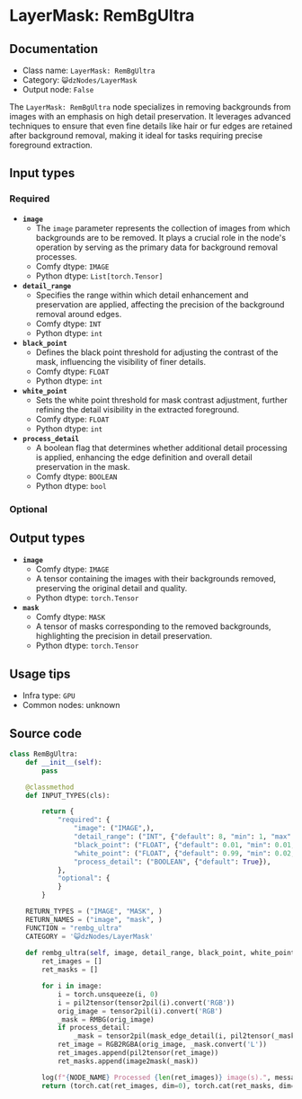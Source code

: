 # LayerMask: RemBgUltra
## Documentation
- Class name: `LayerMask: RemBgUltra`
- Category: `😺dzNodes/LayerMask`
- Output node: `False`

The `LayerMask: RemBgUltra` node specializes in removing backgrounds from images with an emphasis on high detail preservation. It leverages advanced techniques to ensure that even fine details like hair or fur edges are retained after background removal, making it ideal for tasks requiring precise foreground extraction.
## Input types
### Required
- **`image`**
    - The `image` parameter represents the collection of images from which backgrounds are to be removed. It plays a crucial role in the node's operation by serving as the primary data for background removal processes.
    - Comfy dtype: `IMAGE`
    - Python dtype: `List[torch.Tensor]`
- **`detail_range`**
    - Specifies the range within which detail enhancement and preservation are applied, affecting the precision of the background removal around edges.
    - Comfy dtype: `INT`
    - Python dtype: `int`
- **`black_point`**
    - Defines the black point threshold for adjusting the contrast of the mask, influencing the visibility of finer details.
    - Comfy dtype: `FLOAT`
    - Python dtype: `int`
- **`white_point`**
    - Sets the white point threshold for mask contrast adjustment, further refining the detail visibility in the extracted foreground.
    - Comfy dtype: `FLOAT`
    - Python dtype: `int`
- **`process_detail`**
    - A boolean flag that determines whether additional detail processing is applied, enhancing the edge definition and overall detail preservation in the mask.
    - Comfy dtype: `BOOLEAN`
    - Python dtype: `bool`
### Optional
## Output types
- **`image`**
    - Comfy dtype: `IMAGE`
    - A tensor containing the images with their backgrounds removed, preserving the original detail and quality.
    - Python dtype: `torch.Tensor`
- **`mask`**
    - Comfy dtype: `MASK`
    - A tensor of masks corresponding to the removed backgrounds, highlighting the precision in detail preservation.
    - Python dtype: `torch.Tensor`
## Usage tips
- Infra type: `GPU`
- Common nodes: unknown


## Source code
```python
class RemBgUltra:
    def __init__(self):
        pass

    @classmethod
    def INPUT_TYPES(cls):

        return {
            "required": {
                "image": ("IMAGE",),
                "detail_range": ("INT", {"default": 8, "min": 1, "max": 256, "step": 1}),
                "black_point": ("FLOAT", {"default": 0.01, "min": 0.01, "max": 0.98, "step": 0.01}),
                "white_point": ("FLOAT", {"default": 0.99, "min": 0.02, "max": 0.99, "step": 0.01}),
                "process_detail": ("BOOLEAN", {"default": True}),
            },
            "optional": {
            }
        }

    RETURN_TYPES = ("IMAGE", "MASK", )
    RETURN_NAMES = ("image", "mask", )
    FUNCTION = "rembg_ultra"
    CATEGORY = '😺dzNodes/LayerMask'
  
    def rembg_ultra(self, image, detail_range, black_point, white_point, process_detail):
        ret_images = []
        ret_masks = []

        for i in image:
            i = torch.unsqueeze(i, 0)
            i = pil2tensor(tensor2pil(i).convert('RGB'))
            orig_image = tensor2pil(i).convert('RGB')
            _mask = RMBG(orig_image)
            if process_detail:
                _mask = tensor2pil(mask_edge_detail(i, pil2tensor(_mask), detail_range, black_point, white_point))
            ret_image = RGB2RGBA(orig_image, _mask.convert('L'))
            ret_images.append(pil2tensor(ret_image))
            ret_masks.append(image2mask(_mask))

        log(f"{NODE_NAME} Processed {len(ret_images)} image(s).", message_type='finish')
        return (torch.cat(ret_images, dim=0), torch.cat(ret_masks, dim=0),)

```
